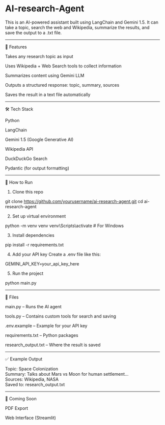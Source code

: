# AI-research-Agent


This is an AI-powered assistant built using LangChain and Gemini 1.5. It can take a topic, search the web and Wikipedia, summarize the results, and save the output to a .txt file.


---

🔧 Features

Takes any research topic as input

Uses Wikipedia + Web Search tools to collect information

Summarizes content using Gemini LLM

Outputs a structured response: topic, summary, sources

Saves the result in a text file automatically



---

🛠 Tech Stack

Python

LangChain

Gemini 1.5 (Google Generative AI)

Wikipedia API

DuckDuckGo Search

Pydantic (for output formatting)



---

🚀 How to Run

1. Clone this repo

git clone https://github.com/yourusername/ai-research-agent.git
cd ai-research-agent


2. Set up virtual environment

python -m venv venv
venv\Scripts\activate   # For Windows


3. Install dependencies

pip install -r requirements.txt


4. Add your API key
Create a .env file like this:

GEMINI_API_KEY=your_api_key_here


5. Run the project

python main.py




---

📁 Files

main.py – Runs the AI agent

tools.py – Contains custom tools for search and saving

.env.example – Example for your API key

requirements.txt – Python packages

research_output.txt – Where the result is saved



---

✅ Example Output

Topic: Space Colonization  
Summary: Talks about Mars vs Moon for human settlement...  
Sources: Wikipedia, NASA  
Saved to: research_output.txt


---

📌 Coming Soon

PDF Export

Web Interface (Streamlit)
